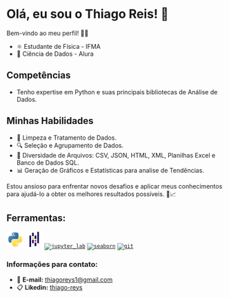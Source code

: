 # Olá, eu sou o Thiago Reis! 🚀
Bem-vindo ao meu perfil! 👋😁

- ⚛️ Estudante de Física - IFMA
- 🎲 Ciência de Dados - Alura

## Competências
- Tenho expertise em Python e suas principais bibliotecas de Análise de Dados.

## Minhas Habilidades

- 🧹 Limpeza e Tratamento de Dados.
- 🔍 Seleção e Agrupamento de Dados.
- 📂 Diversidade de Arquivos: CSV, JSON, HTML, XML, Planilhas Excel e Banco de Dados SQL.
- 📊 Geração de Gráficos e Estatísticas para analise de Tendências.

Estou ansioso para enfrentar novos desafios e aplicar meus conhecimentos para ajudá-lo a obter os melhores resultados possíveis. 🚀📈

## Ferramentas:

<section>
 <!-- Language icons -->
 <p align="left">
 <!-- Python -->
 <a href="https://www.python.org" target="_blank" rel="noreferrer"><code><img src="https://raw.githubusercontent.com/devicons/devicon/master/icons/python/python-original.svg" alt="python" width="40" height="40"/></code></a>
  <!-- Pandas -->
 <a href="https://pandas.pydata.org/" target="_blank" rel="noreferrer"><code><img src="https://raw.githubusercontent.com/devicons/devicon/2ae2a900d2f041da66e950e4d48052658d850630/icons/pandas/pandas-original.svg" alt="pandas" width="40" height="40"/></code></a>
 <!-- Jupyter -->
 <a href="https://jupyter.org/" target="_blank" rel="noreferrer"><code><img src="https://cdn.jsdelivr.net/gh/devicons/devicon/icons/jupyter/jupyter-original.svg" alt="jupyter_lab" width="40" height="40"/></code></a>
 <!-- Numpy -->
 <a href="https://numpy.org/" target="_blank" rel="noreferrer"><code><img src="https://cdn.jsdelivr.net/gh/devicons/devicon/icons/numpy/numpy-original.svg" alt="seaborn" width="40" height="40"/></code></a>
 <!-- Git -->
 <a href="https://git-scm.com/" target="_blank" rel="noreferrer"><code><img src="https://www.vectorlogo.zone/logos/git-scm/git-scm-icon.svg" alt="git" width="40" height="40"/></code></a>
</section>

### Informações para contato:
- 📧 **E-mail:** thiagoreys1@gmail.com
- 📋 **Likedin:** [thiago-reys](https://www.linkedin.com/in/thiago-reys)
